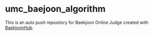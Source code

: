 # umc_baejoon_algorithm
This is an auto push repository for Baekjoon Online Judge created with [BaekjoonHub](https://github.com/BaekjoonHub/BaekjoonHub).
